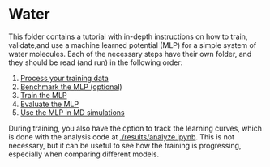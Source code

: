 # Water
This folder contains a tutorial with in-depth instructions on how to train, validate,and use a machine learned potential (MLP) for a simple system of water molecules. Each of the necessary steps have their own folder, and they should be read (and run) in the following order:
1. [Process your training data](./process)
2. [Benchmark the MLP (optional)](./benchmark)
3. [Train the MLP](./train)
4. [Evaluate the MLP](./evaluate)
5. [Use the MLP in MD simulations](./md)

During training, you also have the option to track the learning curves, which is done with the analysis code at [./results/analyze.ipynb](./analysis). This is not necessary, but it can be useful to see how the training is progressing, especially when comparing different models.